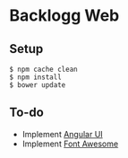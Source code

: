 # Backlogg Web

## Setup
```
$ npm cache clean
$ npm install
$ bower update
```

## To-do
- Implement [Angular UI](https://github.com/angular-ui/bootstrap)
- Implement [Font Awesome](https://github.com/picardy/angular-fontawesome)